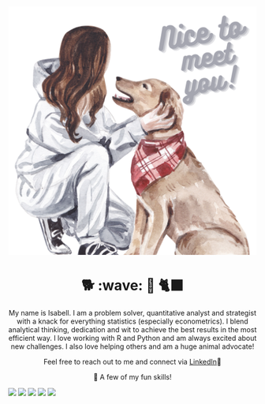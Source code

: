 ![Header](https://raw.githubusercontent.com/isabellsiruo/isabellsiruo/main/you!.png "Header")
<h1 align='center'> 🐕 :wave: 👧 🐈‍⬛ </h1>
<p align='center'>
My name is Isabell.
I am a problem solver, quantitative analyst and strategist with a knack for everything statistics (especially econometrics). I blend analytical thinking, dedication and wit to achieve the best results in the most efficient way. I love working with R and Python and am always excited about new challenges. I also love helping others and am a huge animal advocate! 
</p>
<p align='center'>Feel free to reach out to me and connect via <a href="https://www.linkedin.com/in/isabell-sophie-ventouris/">LinkedIn</a>🙂</p>

<p align='center'>
💪 A few of my fun skills! 
</p>

![](https://img.shields.io/badge/Code-Python-informational?style=flat&logo=<LOGO_NAME>&logoColor=white&color=2bbc8a)
![](https://img.shields.io/badge/Code-R-informational?style=flat&logo=<LOGO_NAME>&logoColor=white&color=2bbc8a)
![](https://img.shields.io/badge/Code-JavaScript-informational?style=flat&logo=<LOGO_NAME>&logoColor=white&color=2bbc8a)
![](https://img.shields.io/badge/Code-CSS-informational?style=flat&logo=<LOGO_NAME>&logoColor=white&color=2bbc8a)
![](https://img.shields.io/badge/OS-Linux-informational?style=flat&logo=<LOGO_NAME>&logoColor=white&color=2bbc8a)
